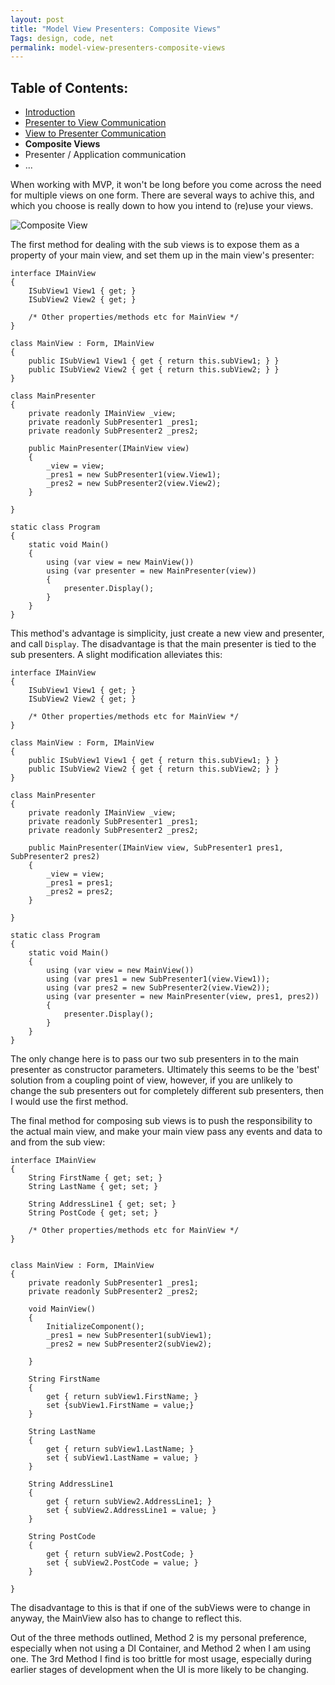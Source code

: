 ```yaml
---
layout: post
title: "Model View Presenters: Composite Views"
Tags: design, code, net
permalink: model-view-presenters-composite-views
---
```


Table of Contents:
------------------
* [Introduction][1]
* [Presenter to View Communication][2]
* [View to Presenter Communication][3]
* **Composite Views**
* Presenter / Application communication
* ...

When working with MVP, it won't be long before you come across the need for multiple views on one form.  There are several ways to achive this, and which you choose is really down to how you intend to (re)use your views.

![Composite View][4]

The first method for dealing with the sub views is to expose them as a property of your main view, and set them up in the main view's presenter:

    interface IMainView
    {
        ISubView1 View1 { get; }
        ISubView2 View2 { get; }

        /* Other properties/methods etc for MainView */
    }

    class MainView : Form, IMainView
    {
        public ISubView1 View1 { get { return this.subView1; } }
        public ISubView2 View2 { get { return this.subView2; } }
    }

    class MainPresenter
    {
        private readonly IMainView _view;
        private readonly SubPresenter1 _pres1;
        private readonly SubPresenter2 _pres2;

        public MainPresenter(IMainView view)
        {
            _view = view;
            _pres1 = new SubPresenter1(view.View1);
            _pres2 = new SubPresenter2(view.View2);
        }

    }

    static class Program
    {
        static void Main()
        {
            using (var view = new MainView())
            using (var presenter = new MainPresenter(view))
            {
                presenter.Display();
            }
        }
    }

This method's advantage is simplicity, just create a new view and presenter, and call `Display`.  The disadvantage is that the main presenter is tied to the sub presenters.  A slight modification alleviates this:

    interface IMainView
    {
        ISubView1 View1 { get; }
        ISubView2 View2 { get; }

        /* Other properties/methods etc for MainView */
    }

    class MainView : Form, IMainView
    {
        public ISubView1 View1 { get { return this.subView1; } }
        public ISubView2 View2 { get { return this.subView2; } }
    }

    class MainPresenter
    {
        private readonly IMainView _view;
        private readonly SubPresenter1 _pres1;
        private readonly SubPresenter2 _pres2;

        public MainPresenter(IMainView view, SubPresenter1 pres1, SubPresenter2 pres2)
        {
            _view = view;
            _pres1 = pres1;
            _pres2 = pres2;
        }

    }

    static class Program
    {
        static void Main()
        {
            using (var view = new MainView())
            using (var pres1 = new SubPresenter1(view.View1));
            using (var pres2 = new SubPresenter2(view.View2));
            using (var presenter = new MainPresenter(view, pres1, pres2))
            {
                presenter.Display();
            }
        }
    }

The only change here is to pass our two sub presenters in to the main presenter as constructor parameters.  Ultimately this seems to be the 'best' solution from a coupling point of view, however, if you are unlikely to change the sub presenters out for completely different sub presenters, then I would use the first method.

The final method for composing sub views is to push the responsibility to the actual main view, and make your main view pass any events and data to and from the sub view:
    
    interface IMainView
    {
        String FirstName { get; set; }
        String LastName { get; set; }

        String AddressLine1 { get; set; }
        String PostCode { get; set; }

        /* Other properties/methods etc for MainView */
    }


    class MainView : Form, IMainView
    {
        private readonly SubPresenter1 _pres1;
        private readonly SubPresenter2 _pres2;

        void MainView()
        {
            InitializeComponent();
            _pres1 = new SubPresenter1(subView1);
            _pres2 = new SubPresenter2(subView2);

        }

        String FirstName 
        { 
            get { return subView1.FirstName; } 
            set {subView1.FirstName = value;} 
        }

        String LastName 
        { 
            get { return subView1.LastName; }
            set { subView1.LastName = value; }
        }

        String AddressLine1 
        { 
            get { return subView2.AddressLine1; }
            set { subView2.AddressLine1 = value; }
        }

        String PostCode 
        { 
            get { return subView2.PostCode; }
            set { subView2.PostCode = value; }
        }

    }

The disadvantage to this is that if one of the subViews were to change in anyway, the MainView also has to change to reflect this.

Out of the three methods outlined, Method 2 is my personal preference, especially when not using a DI Container, and Method 2 when I am using one.  The 3rd Method I find is too brittle for most usage, especially during earlier stages of development when the UI is more likely to be changing.

[1]: /model-view-presenter-introduction
[2]: /model-view-presenters-presenter-to-view-communication
[3]: /model-view-presenters-view-to-presenter-communication
[4]: /images/92.jpg